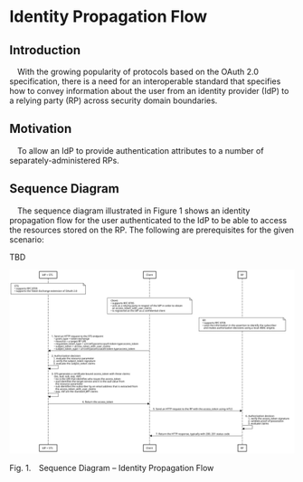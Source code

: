 # Identity Propagation Flow

## Introduction

&emsp;With the growing popularity of protocols based on the OAuth 2.0 specification, there is a need for an interoperable standard that specifies how to convey information about the user from an identity provider (IdP) to a relying party (RP) across security domain boundaries.

## Motivation

&emsp;To allow an IdP to provide authentication attributes to a number of separately-administered RPs. 

## Sequence Diagram

&emsp;The sequence diagram illustrated in Figure&nbsp;1 shows an identity propagation flow for the user authenticated to the IdP to be able to access the resources stored on the RP. The following are prerequisites for the given scenario:

TBD

![Sequence Diagram](./images/identity-propagation-flow.svg)

<p class="figure">
Fig.&nbsp;1.&emsp;Sequence Diagram – Identity Propagation Flow
</p>


